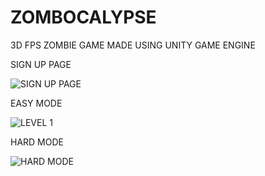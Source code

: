 # ZOMBOCALYPSE
3D FPS ZOMBIE GAME MADE USING UNITY GAME ENGINE

SIGN UP PAGE 

![SIGN UP PAGE](https://user-images.githubusercontent.com/110243762/182614052-0f6e5b33-4c52-4b71-8c65-973b2625bda5.png)

EASY MODE

![LEVEL 1](https://user-images.githubusercontent.com/110243762/182614145-798cb9eb-8046-490a-9d54-8b9067bb469b.png)

HARD MODE


![HARD MODE](https://user-images.githubusercontent.com/110243762/182614211-14273ca2-fa9e-444b-afa7-0b5af1bb5ba4.png)
